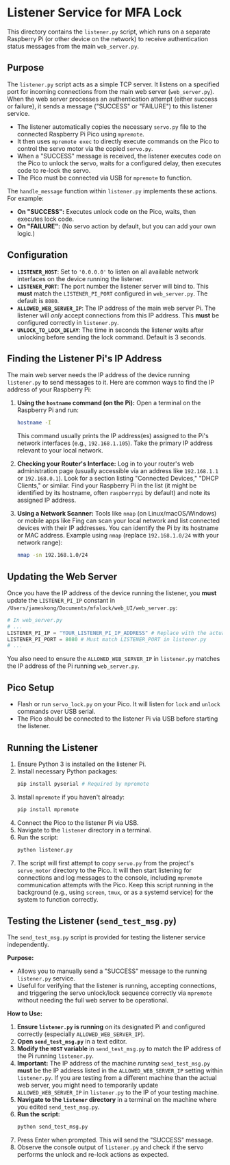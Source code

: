 # Listener Service for MFA Lock

This directory contains the `listener.py` script, which runs on a separate Raspberry Pi (or other device on the network) to receive authentication status messages from the main `web_server.py`.

## Purpose

The `listener.py` script acts as a simple TCP server. It listens on a specified port for incoming connections from the main web server (`web_server.py`). When the web server processes an authentication attempt (either success or failure), it sends a message ("SUCCESS" or "FAILURE") to this listener service.

- The listener automatically copies the necessary `servo.py` file to the connected Raspberry Pi Pico using `mpremote`.
- It then uses `mpremote exec` to directly execute commands on the Pico to control the servo motor via the copied `servo.py`.
- When a "SUCCESS" message is received, the listener executes code on the Pico to unlock the servo, waits for a configured delay, then executes code to re-lock the servo.
- The Pico must be connected via USB for `mpremote` to function.

The `handle_message` function within `listener.py` implements these actions. For example:
- **On "SUCCESS":** Executes unlock code on the Pico, waits, then executes lock code.
- **On "FAILURE":** (No servo action by default, but you can add your own logic.)

## Configuration

- **`LISTENER_HOST`**: Set to `'0.0.0.0'` to listen on all available network interfaces on the device running the listener.
- **`LISTENER_PORT`**: The port number the listener server will bind to. This **must** match the `LISTENER_PI_PORT` configured in `web_server.py`. The default is `8080`.
- **`ALLOWED_WEB_SERVER_IP`**: The IP address of the main web server Pi. The listener will *only* accept connections from this IP address. This **must** be configured correctly in `listener.py`.
- **`UNLOCK_TO_LOCK_DELAY`**: The time in seconds the listener waits after unlocking before sending the lock command. Default is 3 seconds.

## Finding the Listener Pi's IP Address

The main web server needs the IP address of the device running `listener.py` to send messages to it. Here are common ways to find the IP address of your Raspberry Pi:

1.  **Using the `hostname` command (on the Pi):**
    Open a terminal on the Raspberry Pi and run:
    ```bash
    hostname -I
    ```
    This command usually prints the IP address(es) assigned to the Pi's network interfaces (e.g., `192.168.1.105`). Take the primary IP address relevant to your local network.

2.  **Checking your Router's Interface:**
    Log in to your router's web administration page (usually accessible via an address like `192.168.1.1` or `192.168.0.1`). Look for a section listing "Connected Devices," "DHCP Clients," or similar. Find your Raspberry Pi in the list (it might be identified by its hostname, often `raspberrypi` by default) and note its assigned IP address.

3.  **Using a Network Scanner:**
    Tools like `nmap` (on Linux/macOS/Windows) or mobile apps like Fing can scan your local network and list connected devices with their IP addresses. You can identify the Pi by its hostname or MAC address.
    Example using `nmap` (replace `192.168.1.0/24` with your network range):
    ```bash
    nmap -sn 192.168.1.0/24
    ```

## Updating the Web Server

Once you have the IP address of the device running the listener, you **must** update the `LISTENER_PI_IP` constant in `/Users/jameskong/Documents/mfalock/web_UI/web_server.py`:

```python
# In web_server.py
# ...
LISTENER_PI_IP = "YOUR_LISTENER_PI_IP_ADDRESS" # Replace with the actual IP
LISTENER_PI_PORT = 8080 # Must match LISTENER_PORT in listener.py
# ...
```
You also need to ensure the `ALLOWED_WEB_SERVER_IP` in `listener.py` matches the IP address of the Pi running `web_server.py`.

## Pico Setup

- Flash or run `servo_lock.py` on your Pico. It will listen for `lock` and `unlock` commands over USB serial.
- The Pico should be connected to the listener Pi via USB before starting the listener.

## Running the Listener

1.  Ensure Python 3 is installed on the listener Pi.
2.  Install necessary Python packages:
    ```bash
    pip install pyserial # Required by mpremote
    ```
3.  Install `mpremote` if you haven't already:
    ```bash
    pip install mpremote
    ```
4.  Connect the Pico to the listener Pi via USB.
5.  Navigate to the `listener` directory in a terminal.
6.  Run the script:
    ```bash
    python listener.py
    ```
7.  The script will first attempt to copy `servo.py` from the project's `servo_motor` directory to the Pico. It will then start listening for connections and log messages to the console, including `mpremote` communication attempts with the Pico. Keep this script running in the background (e.g., using `screen`, `tmux`, or as a systemd service) for the system to function correctly.

## Testing the Listener (`send_test_msg.py`)

The `send_test_msg.py` script is provided for testing the listener service independently.

**Purpose:**

-   Allows you to manually send a "SUCCESS" message to the running `listener.py` service.
-   Useful for verifying that the listener is running, accepting connections, and triggering the servo unlock/lock sequence correctly via `mpremote` without needing the full web server to be operational.

**How to Use:**

1.  **Ensure `listener.py` is running** on its designated Pi and configured correctly (especially `ALLOWED_WEB_SERVER_IP`).
2.  **Open `send_test_msg.py`** in a text editor.
3.  **Modify the `HOST` variable** in `send_test_msg.py` to match the IP address of the Pi running `listener.py`.
4.  **Important:** The IP address of the machine *running* `send_test_msg.py` **must** be the IP address listed in the `ALLOWED_WEB_SERVER_IP` setting within `listener.py`. If you are testing from a different machine than the actual web server, you might need to temporarily update `ALLOWED_WEB_SERVER_IP` in `listener.py` to the IP of your testing machine.
5.  **Navigate to the `listener` directory** in a terminal on the machine where you edited `send_test_msg.py`.
6.  **Run the script:**
    ```bash
    python send_test_msg.py
    ```
7.  Press Enter when prompted. This will send the "SUCCESS" message.
8.  Observe the console output of `listener.py` and check if the servo performs the unlock and re-lock actions as expected.
